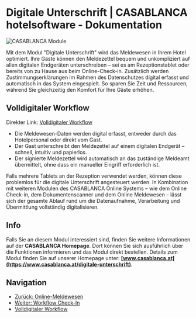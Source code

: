# Digitale Unterschrift | CASABLANCA hotelsoftware - Dokumentation

![CASABLANCA Module](https://docs.casablanca.at/assets/images/digi_sign-799ee9cfc55ae8a8a84a66a8a5555d75.png "CASABLANCA Digitale Unterschrift")

Mit dem Modul "Digitale Unterschrift" wird das Meldewesen in Ihrem Hotel optimiert. Ihre Gäste können den Meldezettel bequem und unkompliziert auf allen digitalen Endgeräten unterschreiben – sei es am Rezeptionstablet oder bereits von zu Hause aus beim Online-Check-in. Zusätzlich werden Zustimmungserklärungen im Rahmen des Datenschutzes digital erfasst und automatisch in das System eingespielt. So sparen Sie Zeit und Ressourcen, während Sie gleichzeitig den Komfort für Ihre Gäste erhöhen.

## Volldigitaler Workflow

Direkter Link: [Volldigitaler Workflow](https://docs.casablanca.at/cloud/module/signature/#volldigitaler-workflow)

* Die Meldewesen-Daten werden digital erfasst, entweder durch das Hotelpersonal oder direkt vom Gast.
* Der Gast unterschreibt den Meldezettel auf einem digitalen Endgerät – schnell, intuitiv und papierlos.
* Der signierte Meldezettel wird automatisch an das zuständige Meldeamt übermittelt, ohne dass ein manueller Eingriff erforderlich ist.

Falls mehrere Tablets an der Rezeption verwendet werden, können diese problemlos für die digitale Unterschrift angesteuert werden. In Kombination mit weiteren Modulen des CASABLANCA Online Systems – wie dem Online Check-in, dem Dokumentenscanner und dem Online Meldewesen – lässt sich der gesamte Ablauf rund um die Datenaufnahme, Verarbeitung und Übermittlung vollständig digitalisieren.

## Info

Falls Sie an diesem Modul interessiert sind, finden Sie weitere Informationen auf der **CASABLANCA Homepage**. Dort können Sie sich ausführlich über die Funktionen informieren und das Modul direkt bestellen. Details zum Modul finden Sie auf unserer Homepage unter: **[www.casablanca.at](https://www.casablanca.at/digitale-unterschrift)**.

## Navigation

* [Zurück: Online-Meldewesen](https://docs.casablanca.at/cloud/module/register/)
* [Weiter: Workflow Check-In](https://docs.casablanca.at/cloud/module/signature/contact_form)
* [Volldigitaler Workflow](https://docs.casablanca.at/cloud/module/signature/#volldigitaler-workflow)